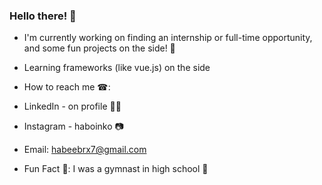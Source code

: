 ### Hello there! 👋

- I'm currently working on finding an internship or full-time opportunity, and some fun projects on the side! 🔭
- Learning frameworks (like vue.js) on the side
- How to reach me ☎:
-   LinkedIn - on profile 🤵‍♂️
-   Instagram - haboinko 📷 
-   Email: habeebrx7@gmail.com

- Fun Fact 🤔: I was a gymnast in high school 🚶



<!--
**SlasherGeo/SlasherGeo** is a ✨ _special_ ✨ repository because its `README.md` (this file) appears on your GitHub profile.

Here are some ideas to get you started:

- 🔭 I’m currently working on ...
- 🌱 I’m currently learning ...
- 👯 I’m looking to collaborate on ...
- 🤔 I’m looking for help with ...
- 💬 Ask me about ...
- 📫 How to reach me: ...
- 😄 Pronouns: ...
- ⚡ Fun fact: ...
-->
